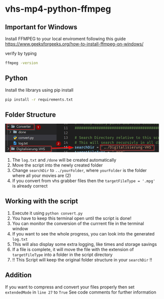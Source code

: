 # vhs-mp4-python-ffmpeg

## Important for Windows

Install FFMPEG to your local enviroment following this guide
https://www.geeksforgeeks.org/how-to-install-ffmpeg-on-windows/

verify by typing
```bash
ffmpeg -version
```

## Python

Install the librarys using pip install

```bash
pip install -r requirements.txt
```

## Folder Structure

![dirStruct](https://github.com/SenpaiSimon/vhs-mp4-python-ffmpeg/blob/main/img/dir.png)

1. The `log.txt` and `/done` will be created automatically
3. Move the script into the newly created folder
4. Change `searchDir` to `../yourFolder`, where `yourFolder` is the folder where all your movies are (2)
5. If you convert from vhs grabber files then the `targetFileType = '.mpg'` is already correct

## Working with the script

1. Execute it using `python convert.py`
2. You have to keep this terminal open until the script is done!
3. You can monitor the conversion of the currrent file in the terminal window
4. If you want to see the whole progress, you can look into the generated `log.txt`
5. This will also display some extra logging, like times and storage savings
6. If a file is complete, it will move the file with the extension of `targetFileType` into a folder in the script directory
7. !! This Script will keep the original folder structure in your `searchDir` !! 

## Addition
If you want to compress and convert your files properly then set `extendedMode` in `line 27` to `True`
See code comments for further information
